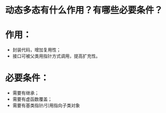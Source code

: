 # 动态多态有什么作用？有哪些必要条件？

# 作用：

  - 封装代码，增加复用性；
  - 接口可被父类用指针方式调用，提高扩充性。

# 必要条件：

  - 需要有继承；
  - 需要有虚函数覆盖；
  - 需要有基类指针/引用指向子类对象
